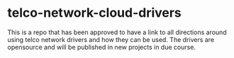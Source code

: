 # telco-network-cloud-drivers
This is a repo that has been approved to have a link to all directions around using telco network drivers and how they can be used. The drivers are opensource and will be published in new projects in due course.
